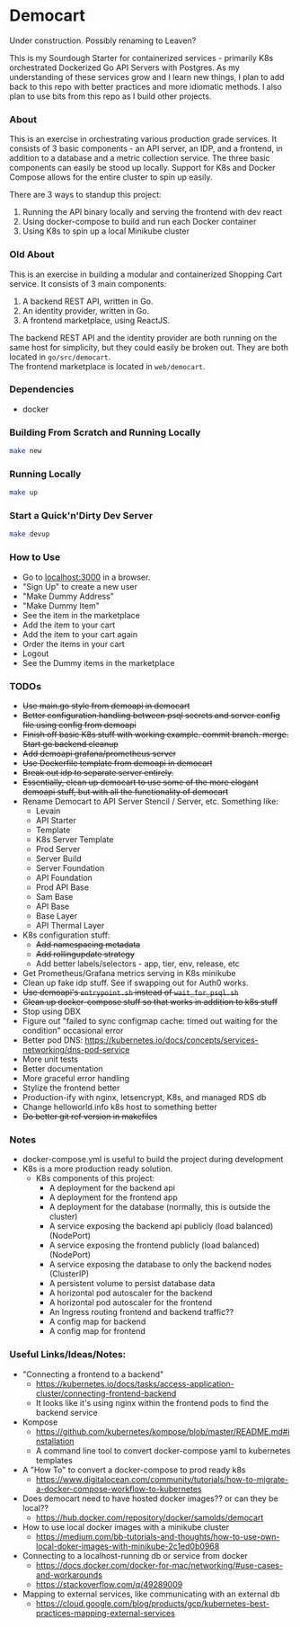 # Democart

Under construction. Possibly renaming to Leaven?

This is my Sourdough Starter for containerized services - primarily K8s
orchestrated Dockerized Go API Servers with Postgres. As my understanding of
these services grow and I learn new things, I plan to add back to this repo
with better practices and more idiomatic methods. I also plan to use bits from
this repo as I build other projects.


### About

This is an exercise in orchestrating various production grade services. It
consists of 3 basic components - an API server, an IDP, and a frontend, in
addition to a database and a metric collection service. The three basic
components can easily be stood up locally. Support for K8s and Docker Compose
allows for the entire cluster to spin up easily.

There are 3 ways to standup this project:
1. Running the API binary locally and serving the frontend with dev react
2. Using docker-compose to build and run each Docker container
3. Using K8s to spin up a local Minikube cluster


### Old About

This is an exercise in building a modular and containerized Shopping Cart
service. It consists of 3 main components:

1. A backend REST API, written in Go.
2. An identity provider, written in Go.
3. A frontend marketplace, using ReactJS.

The backend REST API and the identity provider are both running on the same
host for simplicity, but they could easily be broken out. They are both located
in `go/src/democart`.  
The frontend marketplace is located in `web/democart`.


### Dependencies

- docker


### Building From Scratch and Running Locally

```sh
make new
```


### Running Locally

```sh
make up
```


### Start a Quick'n'Dirty Dev Server

```sh
make devup
```


### How to Use

- Go to [localhost:3000](http://localhost:3000) in a browser.
- "Sign Up" to create a new user
- "Make Dummy Address"
- "Make Dummy Item"
- See the item in the marketplace
- Add the item to your cart
- Add the item to your cart again
- Order the items in your cart
- Logout
- See the Dummy items in the marketplace


### TODOs

- ~~Use main.go style from demoapi in democart~~
- ~~Better configuration handling between psql secrets and server config file
  using config from demoapi~~
- ~~Finish off basic K8s stuff with working example. commit branch. merge. Start
  go backend cleanup~~
- ~~Add demoapi grafana/prometheus server~~
- ~~Use Dockerfile template from demoapi in democart~~
- ~~Break out idp to separate server entirely.~~
- ~~Essentially, clean up democart to use some of the more elogant demoapi stuff,
  but with all the functionality of democart~~
- Rename Democart to API Server Stencil / Server, etc. Something like:
   - Levain
   - API Starter
   - Template
   - K8s Server Template
   - Prod Server
   - Server Build
   - Server Foundation
   - API Foundation
   - Prod API Base
   - Sam Base
   - API Base
   - Base Layer
   - API Thermal Layer
- K8s configuration stuff:
   - ~~Add namespacing metadata~~
   - ~~Add rollingupdate strategy~~
   - Add better labels/selectors - app, tier, env, release, etc
- Get Prometheus/Grafana metrics serving in K8s minikube
- Clean up fake idp stuff. See if swapping out for Auth0 works.
- ~~Use demoapi's `entrypoint.sh` instead of `wait_for_psql.sh`~~
- ~~Clean up docker-compose stuff so that works in addition to k8s stuff~~
- Stop using DBX
- Figure out "failed to sync configmap cache: timed out waiting for the
  condition" occasional error
- Better pod DNS:
    https://kubernetes.io/docs/concepts/services-networking/dns-pod-service
- More unit tests
- Better documentation
- More graceful error handling
- Stylize the frontend better
- Production-ify with nginx, letsencrypt, K8s, and managed RDS db
- Change helloworld.info k8s host to something better
- ~~Do better git ref version in makefiles~~


### Notes

- docker-compose.yml is useful to build the project during development
- K8s is a more production ready solution.
  - K8s components of this project:
    - A deployment for the backend api
    - A deployment for the frontend app
    - A deployment for the database (normally, this is outside the cluster)
    - A service exposing the backend api publicly (load balanced) (NodePort)
    - A service exposing the frontend publicly (load balanced) (NodePort)
    - A service exposing the database to only the backend nodes (ClusterIP)
    - A persistent volume to persist database data
    - A horizontal pod autoscaler for the backend
    - A horizontal pod autoscaler for the frontend
    - An Ingress routing frontend and backend traffic??
    - A config map for backend
    - A config map for frontend


### Useful Links/Ideas/Notes:
- "Connecting a frontend to a backend"
  - https://kubernetes.io/docs/tasks/access-application-cluster/connecting-frontend-backend
  - It looks like it's using nginx within the frontend pods to find the backend service
- Kompose
  - https://github.com/kubernetes/kompose/blob/master/README.md#installation
  - A command line tool to convert docker-compose yaml to kubernetes templates
- A "How To" to convert a docker-compose to prod ready k8s
  - https://www.digitalocean.com/community/tutorials/how-to-migrate-a-docker-compose-workflow-to-kubernetes
- Does democart need to have hosted docker images?? or can they be local??
  - https://hub.docker.com/repository/docker/samolds/democart
- How to use local docker images with a minikube cluster
  - https://medium.com/bb-tutorials-and-thoughts/how-to-use-own-local-doker-images-with-minikube-2c1ed0b0968
- Connecting to a localhost-running db or service from docker
  - https://docs.docker.com/docker-for-mac/networking/#use-cases-and-workarounds
  - https://stackoverflow.com/q/49289009
- Mapping to external services, like communicating with an external db
  - https://cloud.google.com/blog/products/gcp/kubernetes-best-practices-mapping-external-services
